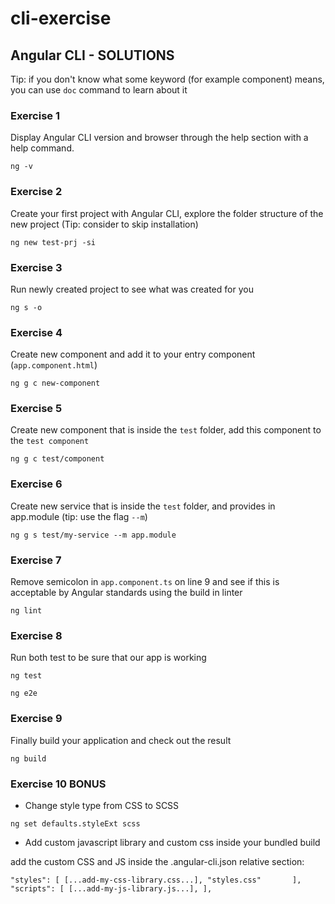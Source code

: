 # cli-exercise

## Angular CLI - SOLUTIONS

Tip: if you don't know what some keyword (for example component) means, you can use `doc` command to learn about it

### Exercise 1
Display Angular CLI version and browser through the help section with a help command.

`ng -v`

### Exercise 2
Create your first project with Angular CLI, explore the folder structure of the new project (Tip: consider to skip installation)

`ng new test-prj -si`

### Exercise 3
Run newly created project to see what was created for you

`ng s -o`

### Exercise 4
Create new component and add it to your entry component (`app.component.html`)

`ng g c new-component`

### Exercise 5
Create new component that is inside the `test` folder, add this component to the `test component`

`ng g c test/component`

### Exercise 6
Create new service that is inside the `test` folder, and provides in app.module (tip: use the flag `--m`)

`ng g s test/my-service --m app.module`

### Exercise 7
Remove semicolon in `app.component.ts` on line 9 and see if this is acceptable by Angular standards using the build in linter

`ng lint`

### Exercise 8
Run both test to be sure that our app is working

`ng test`

`ng e2e`

### Exercise 9
Finally build your application and check out the result

`ng build`

### Exercise 10 BONUS
* Change style type from CSS to SCSS

`ng set defaults.styleExt scss`
* Add custom javascript library and custom css inside your bundled build

add the custom CSS and JS inside the .angular-cli.json relative section:

`"styles": [
      [...add-my-css-library.css...],
      "styles.css"      
    ],
    "scripts": [
      [...add-my-js-library.js...],
    ],
    `
